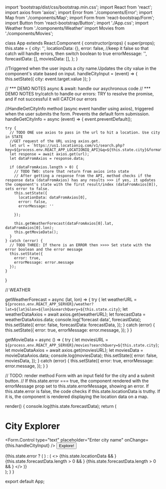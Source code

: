 import 'bootstrap/dist/css/bootstrap.min.css';
import React from 'react';
import axios from 'axios';
import Error from './components/Error';
import Map from './components/Map';
import Form from 'react-bootstrap/Form';
import Button from 'react-bootstrap/Button';
import './App.css';
import Weather from './components/Weather'
import Movies from './components/Movies';




class App extends React.Component {
  constructor(props) {
    super(props);
    this.state = {
      city: '',
      locationData: {},
      error: false, //keep it false so that catch will handle errors, then switch boolean to true
      errorMessage: '',
      forecastData: [],
      moviesData: [],
    };
  }

  //Triggered when the user inputs a city name.Updates the city value in the component's state based on input.
  handleCityInput = (event) => {
    this.setState({
      city: event.target.value
    });
  }

  // *** DEMO NOTES async & await: handle our asychronous code
  // *** DEMO NOTES try/catch to handle our errors: TRY to resolve the promise, and if not successful it will CATCH our errors

  //HandleGetCityInfo method (async event handler using axios), triggered when the user submits the form. Prevents the default form submission. 
  handleGetCityInfo = async (event) => {
    event.preventDefault();

    try {
      // TODO ONE use axios to pass in the url to hit a location. Use city in STATE
      //GET request of the URL using axios.get.
      let url = `https://us1.locationiq.com/v1/search.php?key=${process.env.REACT_APP_LOCATIONIQ_API}&q=${this.state.city}&format=json`;
      let response = await axios.get(url);
      let dataFromAxios = response.data;

      if (dataFromAxios.length > 0) {
        // TODO TWO: store that return from axios into state
        // After getting a response from the API, method checks if the response data (dataFromAxios) has any results >>> if yes, it updates the component's state with the first result/index (dataFromAxios[0]),  sets error to false.
        this.setState({
          locationData: dataFromAxios[0],
          error: false,
          errorMessage: ''

        });
        
        this.getWeatherForecast(dataFromAxios[0].lat, dataFromAxios[0].lon);
        this.getMovieData();
      } 
    } catch (error) {
      // TODO THREE: If there is an ERROR then >>>> Set state with the error boolean and the error message
      this.setState({
        error: true,
        errorMessage: error.message
      });
    }
  }

  // WEATHER

  getWeatherForecast = async (lat, lon) => {
    try {
      let weatherURL = `${process.env.REACT_APP_SERVER}/weather?lat=${lat}&lon=${lon}&searchQuery=${this.state.city}`;
      let weatherDataAxios = await axios.get(weatherURL);
      let forecastData = weatherDataAxios.data;
      console.log('forecast data', forecastData);
      this.setState({
        error: false,
        forecastData: forecastData,
      });
    } catch (error) {
      this.setState({
        error: true,
        errorMessage: error.message,
      });
    }
  }


  getMovieData = async () => {
    try {
      let moviesURL = `${process.env.REACT_APP_SERVER}/movies?searchQuery=${this.state.city}`;
      let movieDataAxios = await axios.get(moviesURL);
      let moviesData = movieDataAxios.data;
      console.log(moviesData);
      this.setState({
        error: false,
        moviesData,
      });
    } catch (error) {
      this.setState({
        error: true,
        errorMessage: error.message,
      });
    }
  }

 

  // TODO: render method Form with an input field for the city and a submit button.
  // If this.state.error === true, the <Error> component rendered with the errorMessage prop set to this.state.errorMessage, showing an error. If this.state.error is false, the code checks if this.state.locationData is truthy. If it is, the <Map> component is rendered displaying the location data on a map.

  render() {
    console.log(this.state.forecastData);
    return (
      <div className="div-app">
        <h1 className="heading-app">City Explorer</h1>
        <Form onSubmit={this.handleGetCityInfo}>
          <Form.Control type="text" placeholder="Enter city name" onChange={this.handleCityInput} />
          <Button variant="primary" type="submit">Explore!</Button>
        </Form>
        {this.state.error ? (
          <Error errorMessage={this.state.errorMessage} />
        ) : (
          <>
            {this.state.locationData && <Map locationData={this.state.locationData} />}
            {this.state.forecastData.length > 0 && <Weather forecastData={this.state.forecastData} />}
            {this.state.forecastData.length > 0 && <Movies moviesData={this.state.moviesData} />}
          </>
        )}
      </div>
    );
  }
}

export default App;


